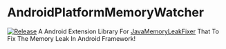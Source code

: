 # AndroidPlatformMemoryWatcher
[![Release](https://jitpack.io/v/Carlos2927/AndroidPlatformMemoryWatcher.svg)](https://jitpack.io/#Carlos2927/AndroidPlatformMemoryWatcher)
A Android Extension Library For [JavaMemoryLeakFixer](https://jitpack.io/#Carlos2927/JavaMemoryLeakFixer) That To Fix The Memory Leak In Android Framework!

